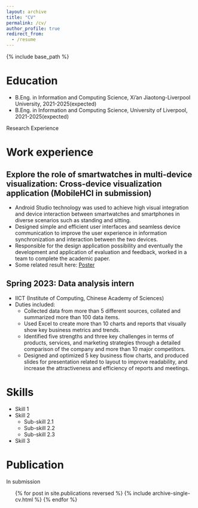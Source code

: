 ```yaml
---
layout: archive
title: "CV"
permalink: /cv/
author_profile: true
redirect_from:
  - /resume
---
```


{% include base_path %}

Education
======
* B.Eng. in Information and Computing Science, Xi’an Jiaotong-Liverpool University, 2021-2025(expected)
* B.Eng. in Information and Computing Science, University of Liverpool, 2021-2025(expected)

Research Experience


Work experience
======
Explore the role of smartwatches in multi-device visualization: Cross-device visualization application (MobileHCI in submission)
-----
  * Android Studio technology was used to achieve high visual integration and device interaction between smartwatches and smartphones in diverse scenarios such as standing and sitting.
  * Designed simple and efficient user interfaces and seamless device communication to improve the user experience in information synchronization and interaction between the two devices.
  * Responsible for the design application possibility and eventually the development and application of evaluation and feedback, worked in a team to complete the academic paper.
  * Some related result here: [Poster](../images/SURF-2023-0023-Poster.png)

Spring 2023: Data analysis intern
-----
  * IICT (Institute of Computing, Chinese Academy of Sciences)
  * Duties included:
    * Collected data from more than 5 different sources, collated and summarized more than 100 data items.
    * Used Excel to create more than 10 charts and reports that visually show key business metrics and trends.
    * Identified five strengths and three key challenges in terms of products, services, and marketing strategies through a detailed comparison of the company and more than 10 major competitors.
    * Designed and optimized 5 key business flow charts, and produced slides for presentation related to layout to improve readability, and increase the attractiveness and efficiency of reports and meetings.

Skills
======
* Skill 1
* Skill 2
  * Sub-skill 2.1
  * Sub-skill 2.2
  * Sub-skill 2.3
* Skill 3

Publication
======
In submission
  <ul>{% for post in site.publications reversed %}
    {% include archive-single-cv.html %}
  {% endfor %}</ul>
  
